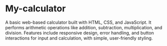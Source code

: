 # My-calculator
A basic web-based calculator built with HTML, CSS, and JavaScript. It performs arithmetic operations like addition, subtraction, multiplication, and division. Features include responsive design, error handling, and button interactions for input and calculation, with simple, user-friendly styling.
